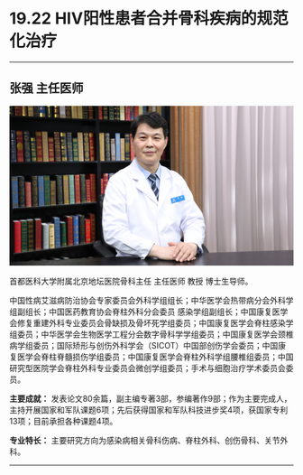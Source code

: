 # 19.22 HIV阳性患者合并骨科疾病的规范化治疗

---

## 张强 主任医师

![1684302617200](image/c19_022/1684302617200.png)

首都医科大学附属北京地坛医院骨科主任 主任医师 教授 博士生导师。

中国性病艾滋病防治协会专家委员会外科学组组长；中华医学会热带病分会外科学组副组长；中国医药教育协会脊柱外科分会委员 感染学组副组长；中国康复医学会修复重建外科专业委员会骨缺损及骨坏死学组委员；中国康复医学会脊柱感染学组委员；中华医学会生物医学工程分会数字骨科学学组委员；中国康复医学会颈椎病学组委员；国际矫形与创伤外科学会（SICOT）中国部创伤学会委员；中国康复医学会脊柱脊髓损伤学组委员；中国康复医学会脊柱外科学组腰椎组委员；中国研究型医院学会脊柱外科专业委员会微创学组委员；手术与细胞治疗学术委员会委员。


**主要成就：** 发表论文80余篇，副主编专著3部，参编著作9部；作为主要完成人，主持开展国家和军队课题6项；先后获得国家和军队科技进步奖4项，获国家专利13项；目前承担各种课题4项。


**专业特长：** 主要研究方向为感染病相关骨科伤病、脊柱外科、创伤骨科、关节外科。

---
